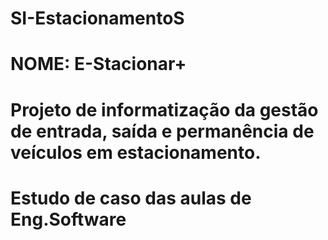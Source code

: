 # SI-EstacionamentoS
# NOME: E-Stacionar+
# Projeto de informatização da gestão de entrada, saída e permanência de veículos em estacionamento.
# Estudo de caso das aulas de Eng.Software
